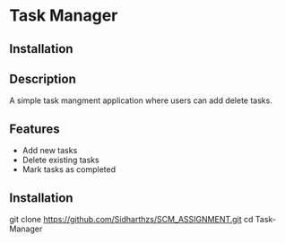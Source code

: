 # Task Manager

## Installation

## Description 
A simple task mangment application where users can add delete tasks.

## Features 
- Add new tasks
- Delete existing tasks
- Mark tasks as completed

## Installation

git clone https://github.com/Sidharthzs/SCM_ASSIGNMENT.git
cd Task-Manager